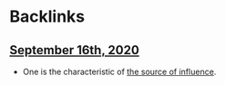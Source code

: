 
# Backlinks
## [September 16th, 2020](<September 16th, 2020.md>)
- One is the characteristic of [the source of influence](<the source of influence.md>).

